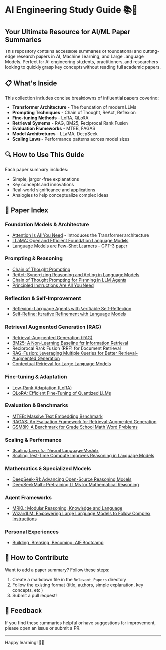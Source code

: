 # AI Engineering Study Guide 📚🤖

## Your Ultimate Resource for AI/ML Paper Summaries

This repository contains accessible summaries of foundational and cutting-edge research papers in AI, Machine Learning, and Large Language Models. Perfect for AI engineering students, practitioners, and researchers looking to quickly grasp key concepts without reading full academic papers.

## 📋 What's Inside

This collection includes concise breakdowns of influential papers covering:

- **Transformer Architecture** - The foundation of modern LLMs
- **Prompting Techniques** - Chain of Thought, ReAct, Reflexion
- **Fine-tuning Methods** - LoRA, QLoRA
- **Retrieval Systems** - RAG, BM25, Reciprocal Rank Fusion
- **Evaluation Frameworks** - MTEB, RAGAS
- **Model Architectures** - LLaMA, DeepSeek
- **Scaling Laws** - Performance patterns across model sizes

## 🔍 How to Use This Guide

Each paper summary includes:
- Simple, jargon-free explanations
- Key concepts and innovations
- Real-world significance and applications
- Analogies to help conceptualize complex ideas

## 📑 Paper Index

### Foundation Models & Architecture
- [Attention Is All You Need](./Relevant_Papers/Attention_Is_All_You_Need.md) - Introduces the Transformer architecture
- [LLaMA: Open and Efficient Foundation Language Models](./Relevant_Papers/LLaMA_Open_and_Efficient_Foundation_Language_Models.md)
- [Language Models are Few-Shot Learners](./Relevant_Papers/Language_Models_are_Few-Shot_Learners.md) - GPT-3 paper

### Prompting & Reasoning
- [Chain of Thought Prompting](./Relevant_Papers/Chain_of_Thought_Prompting.md)
- [ReAct: Synergizing Reasoning and Acting in Language Models](./Relevant_Papers/ReAct_Synergizing_Reasoning_and_Acting_in_Language_Models.md)
- [Chain of Thought Prompting for Planning in LLM Agents](./Relevant_Papers/Chain_of_Thought_Prompting_for_Planning_in_LLM_Agents.md)
- [Principled Instructions Are All You Need](./Relevant_Papers/Principled_Instructions_Are_All_You_Need.md)

### Reflection & Self-Improvement
- [Reflexion: Language Agents with Verifiable Self-Reflection](./Relevant_Papers/Reflexion_Language_Agents_with_Verifiable_Self-Reflection.md)
- [Self-Refine: Iterative Refinement with Language Models](./Relevant_Papers/Self-Refine_Iterative_Refinement_with_Language_Models.md)

### Retrieval Augmented Generation (RAG)
- [Retrieval-Augmented Generation (RAG)](./Relevant_Papers/Retrieval-Augmented_Generation_(RAG).md)
- [BM25: A Non-Learning Baseline for Information Retrieval](./Relevant_Papers/BM25_A_Non-Learning_Baseline_for_Information_Retrieval.md)
- [Reciprocal Rank Fusion (RRF) for Document Retrieval](./Relevant_Papers/Reciprocal_Rank_Fusion_RRF_for_Document_Retrieval.md)
- [RAG-Fusion: Leveraging Multiple Queries for Better Retrieval-Augmented Generation](./Relevant_Papers/RAG-Fusion_Leveraging_Multiple_Queries_for_Better_Retrieval-Augmented_Generation.md)
- [Contextual Retrieval for Large Language Models](./Relevant_Papers/Contextual_Retrieval_for_Large_Language_Models.md)

### Fine-tuning & Adaptation
- [Low-Rank Adaptation (LoRA)](./Relevant_Papers/Low-Rank_Adaptation_(LoRA).md)
- [QLoRA: Efficient Fine-Tuning of Quantized LLMs](./Relevant_Papers/QLoRA_Efficient_Fine-Tuning_of_Quantized_LLMs.md)

### Evaluation & Benchmarks
- [MTEB: Massive Text Embedding Benchmark](./Relevant_Papers/MTEB_Massive_Text_Embedding_Benchmark.md)
- [RAGAS: An Evaluation Framework for Retrieval-Augmented Generation](./Relevant_Papers/RAGAS_An_Evaluation_Framework_for_Retrieval-Augmented_Generation.md)
- [GSM8K: A Benchmark for Grade School Math Word Problems](./Relevant_Papers/GSM8K_A_Benchmark_for_Grade_School_Math_Word_Problems.md)

### Scaling & Performance
- [Scaling Laws for Neural Language Models](./Relevant_Papers/Scaling_Laws_for_Neural_Language_Models.md)
- [Scaling Test-Time Compute Improves Reasoning in Language Models](./Relevant_Papers/Scaling_Test-Time_Compute_Improves_Reasoning_in_Language_Models.md)

### Mathematics & Specialized Models
- [DeepSeek-R1: Advancing Open-Source Reasoning Models](./Relevant_Papers/DeepSeek-R1_Advancing_Open-Source_Reasoning_Models.md)
- [DeepSeekMath: Pretraining LLMs for Mathematical Reasoning](./Relevant_Papers/DeepSeekMath_Pretraining_LLMs_for_Mathematical_Reasoning.md)

### Agent Frameworks
- [MRKL: Modular Reasoning, Knowledge and Language](./Relevant_Papers/MRKL_Modular_Reasoning,_Knowledge_and_Language.md)
- [WizardLM: Empowering Large Language Models to Follow Complex Instructions](./Relevant_Papers/WizardLM_Empowering_Large_Language_Models_to_Follow_Complex_Instructions.md)

### Personal Experiences
- [Building, Breaking, Becoming: AIE Bootcamp](./Building_Breaking_Becoming_AIE_Bootcamp.md)

## 🚀 How to Contribute

Want to add a paper summary? Follow these steps:
1. Create a markdown file in the `Relevant_Papers` directory
2. Follow the existing format (title, authors, simple explanation, key concepts, etc.)
3. Submit a pull request!

## 📣 Feedback

If you find these summaries helpful or have suggestions for improvement, please open an issue or submit a PR.

---

Happy learning! 🧠✨

